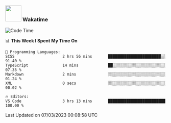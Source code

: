 ### <img src="https://media.giphy.com/media/VgCDAzcKvsR6OM0uWg/giphy.gif" width="50"> Wakatime

  <!--START_SECTION:waka-->
![Code Time](http://img.shields.io/badge/Code%20Time-1%2C297%20hrs%2026%20mins-blue)

📊 **This Week I Spent My Time On** 

```text
💬 Programming Languages: 
SCSS                     2 hrs 56 mins       ███████████████████████░░   91.40 % 
TypeScript               14 mins             ██░░░░░░░░░░░░░░░░░░░░░░░   07.35 % 
Markdown                 2 mins              ░░░░░░░░░░░░░░░░░░░░░░░░░   01.24 % 
XML                      0 secs              ░░░░░░░░░░░░░░░░░░░░░░░░░   00.02 % 

🔥 Editors: 
VS Code                  3 hrs 13 mins       █████████████████████████   100.00 % 
```


 Last Updated on 07/03/2023 00:08:58 UTC
<!--END_SECTION:waka-->
